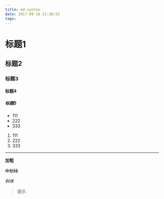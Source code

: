 ```yaml
---
title: md-syntax
date: 2017-09-16 21:38:53
tags:
---
```


# 标题1
## 标题2
### 标题3
#### 标题4
##### 标题5

- 111
- 222
- 333

1. 111
2. 222
3. 333

---

**加粗**

~~中划线~~

*斜体*

> 提示

